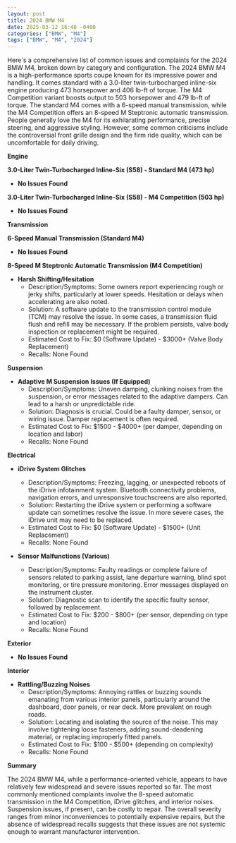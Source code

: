 ```yaml
---
layout: post
title: 2024 BMW M4
date: 2025-03-12 16:48 -0400
categories: ["BMW", "M4"]
tags: ["BMW", "M4", "2024"]
---
```

Here's a comprehensive list of common issues and complaints for the 2024 BMW M4, broken down by category and configuration.  The 2024 BMW M4 is a high-performance sports coupe known for its impressive power and handling. It comes standard with a 3.0-liter twin-turbocharged inline-six engine producing 473 horsepower and 406 lb-ft of torque. The M4 Competition variant boosts output to 503 horsepower and 479 lb-ft of torque. The standard M4 comes with a 6-speed manual transmission, while the M4 Competition offers an 8-speed M Steptronic automatic transmission. People generally love the M4 for its exhilarating performance, precise steering, and aggressive styling. However, some common criticisms include the controversial front grille design and the firm ride quality, which can be uncomfortable for daily driving.

**Engine**

**3.0-Liter Twin-Turbocharged Inline-Six (S58) - Standard M4 (473 hp)**

*   **No Issues Found**

**3.0-Liter Twin-Turbocharged Inline-Six (S58) - M4 Competition (503 hp)**

*   **No Issues Found**

**Transmission**

**6-Speed Manual Transmission (Standard M4)**

*   **No Issues Found**

**8-Speed M Steptronic Automatic Transmission (M4 Competition)**

*   **Harsh Shifting/Hesitation**
    *   Description/Symptoms: Some owners report experiencing rough or jerky shifts, particularly at lower speeds. Hesitation or delays when accelerating are also noted.
    *   Solution: A software update to the transmission control module (TCM) may resolve the issue. In some cases, a transmission fluid flush and refill may be necessary. If the problem persists, valve body inspection or replacement might be required.
    *   Estimated Cost to Fix: $0 (Software Update) - $3000+ (Valve Body Replacement)
    *   Recalls: None Found

**Suspension**

*   **Adaptive M Suspension Issues (If Equipped)**
    *   Description/Symptoms: Uneven damping, clunking noises from the suspension, or error messages related to the adaptive dampers. Can lead to a harsh or unpredictable ride.
    *   Solution: Diagnosis is crucial. Could be a faulty damper, sensor, or wiring issue. Damper replacement is often required.
    *   Estimated Cost to Fix: $1500 - $4000+ (per damper, depending on location and labor)
    *   Recalls: None Found

**Electrical**

*   **iDrive System Glitches**
    *   Description/Symptoms: Freezing, lagging, or unexpected reboots of the iDrive infotainment system. Bluetooth connectivity problems, navigation errors, and unresponsive touchscreens are also reported.
    *   Solution: Restarting the iDrive system or performing a software update can sometimes resolve the issue. In more severe cases, the iDrive unit may need to be replaced.
    *   Estimated Cost to Fix: $0 (Software Update) - $1500+ (Unit Replacement)
    *   Recalls: None Found

*   **Sensor Malfunctions (Various)**
    *   Description/Symptoms: Faulty readings or complete failure of sensors related to parking assist, lane departure warning, blind spot monitoring, or tire pressure monitoring. Error messages displayed on the instrument cluster.
    *   Solution: Diagnostic scan to identify the specific faulty sensor, followed by replacement.
    *   Estimated Cost to Fix: $200 - $800+ (per sensor, depending on type and location)
    *   Recalls: None Found

**Exterior**

*   **No Issues Found**

**Interior**

*   **Rattling/Buzzing Noises**
    *   Description/Symptoms: Annoying rattles or buzzing sounds emanating from various interior panels, particularly around the dashboard, door panels, or rear deck. More prevalent on rough roads.
    *   Solution: Locating and isolating the source of the noise. This may involve tightening loose fasteners, adding sound-deadening material, or replacing improperly fitted panels.
    *   Estimated Cost to Fix: $100 - $500+ (depending on complexity)
    *   Recalls: None Found

**Summary**

The 2024 BMW M4, while a performance-oriented vehicle, appears to have relatively few widespread and severe issues reported so far. The most commonly mentioned complaints involve the 8-speed automatic transmission in the M4 Competition, iDrive glitches, and interior noises. Suspension issues, if present, can be costly to repair. The overall severity ranges from minor inconveniences to potentially expensive repairs, but the absence of widespread recalls suggests that these issues are not systemic enough to warrant manufacturer intervention.

